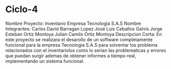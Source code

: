 # Ciclo-4

Nombre Proyecto: Inventario Empresa Tecnologia S.A.S
Nombre Integrantes:
    Carlos David Barragan Lopez
    José Luis Ceballos Galvis
    Jorge Esteban Ortiz Montoya
    Julian Camilo Ortiz Montoya
Descripcion Corta: En este proyecto se realizara el desarollo de un software completamente funcional
para la empresa Tecnologia S.A.S para solventar los problema relacionados con el inventariolos como lo serian
las problematicas y errores que puedan surgir ademas de obtener informes a tiempo real, implementando un sistema funcional. 

    

